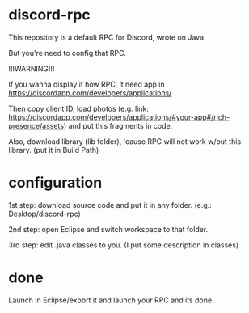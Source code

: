# discord-rpc
This repository is a default RPC for Discord, wrote on Java

But you're need to config that RPC.

!!!WARNING!!!

If you wanna display it how RPC, it need app in https://discordapp.com/developers/applications/

Then copy client ID, load photos (e.g. link: https://discordapp.com/developers/applications/#your-app#/rich-presence/assets) and put this fragments in code.

Also, download library (lib folder), 'cause RPC will not work w/out this library. (put it in Build Path)

# configuration
1st step: download source code and put it in any folder. (e.g.: Desktop/discord-rpc)

2nd step: open Eclipse and switch workspace to that folder.

3rd step: edit .java classes to you. (I put some description in classes)

# done
Launch in Eclipse/export it and launch your RPC and its done.
